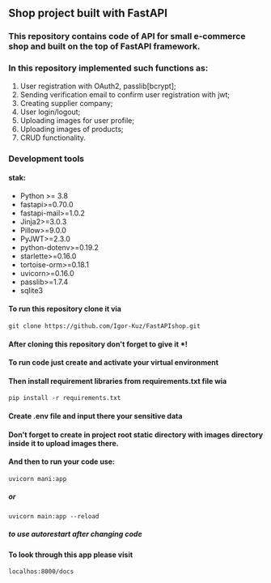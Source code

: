 ## Shop project built with FastAPI 
### This repository contains code of API for small e-commerce shop and built on the top of FastAPI framework.
### In this repository implemented such functions as:
   1) User registration with OAuth2, passlib[bcrypt];
   2) Sending verification email to confirm user registration with jwt;
   3) Creating supplier company;
   4) User login/logout;
   5) Uploading images for user profile;
   6) Uploading images of products;
   7) CRUD functionality.
   
### Development tools
#### stak:
- Python >= 3.8
- fastapi>=0.70.0
- fastapi-mail>=1.0.2
- Jinja2>=3.0.3
- Pillow>=9.0.0
- PyJWT>=2.3.0
- python-dotenv>=0.19.2
- starlette>=0.16.0
- tortoise-orm>=0.18.1
- uvicorn>=0.16.0
- passlib>=1.7.4
- sqlite3
#### To run this repository clone it via
    git clone https://github.com/Igor-Kuz/FastAPIshop.git   
#### After cloning this repository don't forget to give it *!
#### To run code just create and activate your virtual environment
#### Then install requirement libraries from requirements.txt file wia
    pip install -r requirements.txt
#### Create .env file and input there your sensitive data
#### Don't forget to create in project root static directory with images directory inside it to upload images there.
#### And then to run your code use:
    uvicorn mani:app
##### or
    uvicorn main:app --reload
##### to use autorestart after changing code
#### To look through this app please visit
    localhos:8000/docs 